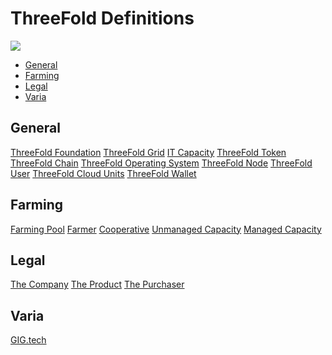 # ThreeFold Definitions

![](https://images.unsplash.com/photo-1459369510627-9efbee1e6051?ixlib=rb-0.3.5&s=38ae765bce56658e76ab24ba3dcdd5ad&auto=format&fit=crop&w=1650&q=80)

- [General](#general)
- [Farming](#farming)
- [Legal](#legal)
- [Varia](#varia)

<a id='general'></a>

## General

[ThreeFold Foundation](threefold_foundation.md ':include')
[ThreeFold Grid](threefold_grid.md ':include')
[IT Capacity](it_capacity.md ':include')
[ThreeFold Token](threefold_token.md ':include')
[ThreeFold Chain](threefold_chain.md ':include')
[ThreeFold Operating System](threefold_operating_system.md ':include')
[ThreeFold Node](threefold_node.md ':include')
[ThreeFold User](threefold_user.md ':include')
[ThreeFold Cloud Units](threefold_cloud_units.md ':include')
[ThreeFold Wallet](threefold_wallet.md ':include')


<a id='farming'></a>

## Farming

[Farming Pool](threefold_farming_pool.md ':include')
[Farmer](threefold_farmer.md ':include')
[Cooperative](threefold_cooperative.md ':include')
[Unmanaged Capacity](threefold_unmanaged_capacity.md ':include')
[Managed Capacity](threefold_managed_capacity.md ':include')


<a id='legal'></a>

## Legal
[The Company](../legal/sub/the_company.md ':include')
[The Product](../legal/sub/the_product.md ':include')
[The Purchaser](../legal/sub/the_purchaser.md ':include')


<a id='varia'></a>

## Varia

[GIG.tech](threefold_tech.md ':include')


